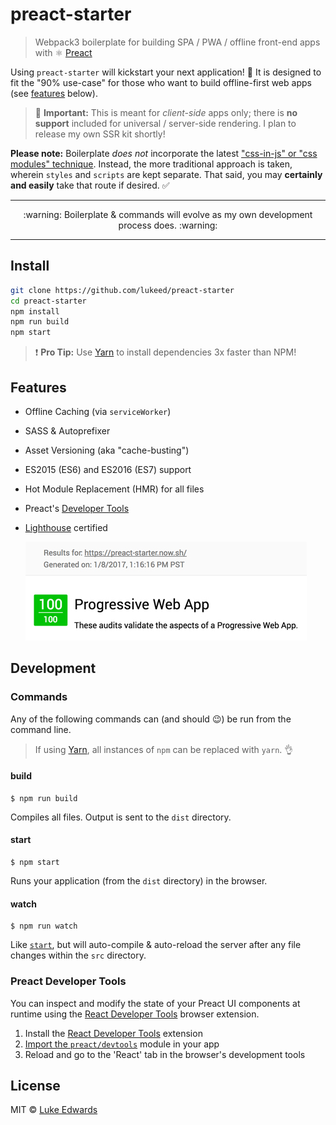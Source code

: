 # preact-starter

> Webpack3 boilerplate for building SPA / PWA / offline front-end apps with :atom_symbol: [Preact](https://github.com/developit/preact)

Using `preact-starter` will kickstart your next application! :100: It is designed to fit the "90% use-case" for those who want to build offline-first web apps (see [features](#features) below).

> :triangular_flag_on_post: **Important:** This is meant for _client-side_ apps only; there is **no support** included for universal / server-side rendering. I plan to release my own SSR kit shortly!

**Please note:** Boilerplate _does not_ incorporate the latest ["css-in-js" or "css modules" technique](https://github.com/MicheleBertoli/css-in-js). Instead, the more traditional approach is taken, wherein `styles` and `scripts` are kept separate. That said, you may **certainly and easily** take that route if desired. :white_check_mark:

---

<p align="center">:warning: Boilerplate & commands will evolve as my own development process does. :warning:</p>

---

## Install

```sh
git clone https://github.com/lukeed/preact-starter
cd preact-starter
npm install
npm run build
npm start
```

> :exclamation: **Pro Tip:** Use [Yarn](https://yarnpkg.com/) to install dependencies 3x faster than NPM!

## Features

* Offline Caching (via `serviceWorker`)
* SASS & Autoprefixer
* Asset Versioning (aka "cache-busting")
* ES2015 (ES6) and ES2016 (ES7) support
* Hot Module Replacement (HMR) for all files
* Preact's [Developer Tools](#preact-developer-tools)
* [Lighthouse](https://github.com/GoogleChrome/lighthouse) certified

  ![lightouse](src/static/img/lighthouse.jpg)

## Development

### Commands

Any of the following commands can (and should :wink:) be run from the command line.

> If using [Yarn](https://yarnpkg.com/), all instances of `npm` can be replaced with `yarn`. :ok_hand:

#### build

```
$ npm run build
```

Compiles all files. Output is sent to the `dist` directory.

#### start

```
$ npm start
```

Runs your application (from the `dist` directory) in the browser.

#### watch

```
$ npm run watch
```

Like [`start`](#start), but will auto-compile & auto-reload the server after any file changes within the `src` directory.

### Preact Developer Tools

You can inspect and modify the state of your Preact UI components at runtime using the [React Developer Tools](https://github.com/facebook/react-devtools) browser extension.

1. Install the [React Developer Tools](https://github.com/facebook/react-devtools) extension
2. [Import the `preact/devtools`](src/index.js#L23) module in your app
3. Reload and go to the 'React' tab in the browser's development tools

## License

MIT © [Luke Edwards](https://lukeed.com)
